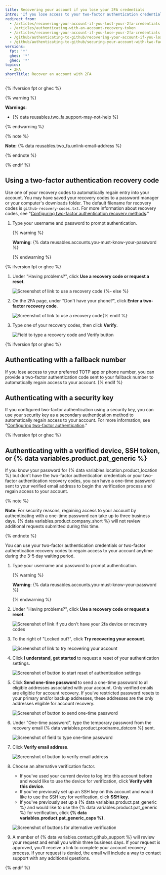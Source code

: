 ```yaml
---
title: Recovering your account if you lose your 2FA credentials
intro: 'If you lose access to your two-factor authentication credentials, you can use your recovery codes, or another recovery option, to regain access to your account.'
redirect_from:
  - /articles/recovering-your-account-if-you-lost-your-2fa-credentials
  - /articles/authenticating-with-an-account-recovery-token
  - /articles/recovering-your-account-if-you-lose-your-2fa-credentials
  - /github/authenticating-to-github/recovering-your-account-if-you-lose-your-2fa-credentials
  - /github/authenticating-to-github/securing-your-account-with-two-factor-authentication-2fa/recovering-your-account-if-you-lose-your-2fa-credentials
versions:
  fpt: '*'
  ghes: '*'
  ghec: '*'
topics:
  - 2FA
shortTitle: Recover an account with 2FA
---
```

{% ifversion fpt or ghec %}

{% warning %}

**Warnings**:

- {% data reusables.two_fa.support-may-not-help %}

{% endwarning %}

{% note %}

**Note:** {% data reusables.two_fa.unlink-email-address %}

{% endnote %}

{% endif %}

## Using a two-factor authentication recovery code

Use one of your recovery codes to automatically regain entry into your account. You may have saved your recovery codes to a password manager or your computer's downloads folder. The default filename for recovery codes is `github-recovery-codes.txt`. For more information about recovery codes, see "[Configuring two-factor authentication recovery methods](/authentication/securing-your-account-with-two-factor-authentication-2fa/configuring-two-factor-authentication-recovery-methods#downloading-your-two-factor-authentication-recovery-codes)."

1. Type your username and password to prompt authentication.

    {% warning %}

    **Warning**: {% data reusables.accounts.you-must-know-your-password %}

    {% endwarning %}

{% ifversion fpt or ghec %}
1. Under "Having problems?", click **Use a recovery code or request a reset**.

   ![Screenshot of link to use a recovery code](/assets/images/help/2fa/2fa-recovery-code-link.png)
{%- else %}
1. On the 2FA page, under "Don't have your phone?", click **Enter a two-factor recovery code**.

   ![Screenshot of link to use a recovery code](/assets/images/help/2fa/2fa_recovery_dialog_box.png){% endif %}
1. Type one of your recovery codes, then click **Verify**.

   ![Field to type a recovery code and Verify button](/assets/images/help/2fa/2fa-type-verify-recovery-code.png)

{% ifversion fpt or ghec %}
## Authenticating with a fallback number

If you lose access to your preferred TOTP app or phone number, you can provide a two-factor authentication code sent to your fallback number to automatically regain access to your account.
{% endif %}

## Authenticating with a security key

If you configured two-factor authentication using a security key, you can use your security key as a secondary authentication method to automatically regain access to your account. For more information, see "[Configuring two-factor authentication](/authentication/securing-your-account-with-two-factor-authentication-2fa/configuring-two-factor-authentication#configuring-two-factor-authentication-using-a-security-key)."

{% ifversion fpt or ghec %}
## Authenticating with a verified device, SSH token, or {% data variables.product.pat_generic %}

If you know your password for {% data variables.location.product_location %} but don't have the two-factor authentication credentials or your two-factor authentication recovery codes, you can have a one-time password sent to your verified email address to begin the verification process and regain access to your account.

{% note %}

**Note**: For security reasons, regaining access to your account by authenticating with a one-time password can take up to three business days. {% data variables.product.company_short %} will not review additional requests submitted during this time.

{% endnote %}

You can use your two-factor authentication credentials or two-factor authentication recovery codes to regain access to your account anytime during the 3-5 day waiting period.

1. Type your username and password to prompt authentication.

    {% warning %}

    **Warning**: {% data reusables.accounts.you-must-know-your-password %}

    {% endwarning %}
1. Under "Having problems?", click **Use a recovery code or request a reset**.

   ![Screenshot of link if you don't have your 2fa device or recovery codes](/assets/images/help/2fa/no-access-link.png)
1. To the right of "Locked out?", click **Try recovering your account**.

   ![Screenshot of link to try recovering your account](/assets/images/help/2fa/try-recovering-your-account-link.png)
1. Click **I understand, get started** to request a reset of your authentication settings.

    ![Screenshot of button to start reset of authentication settings](/assets/images/help/2fa/reset-auth-settings.png)
1. Click **Send one-time password** to send a one-time password to all eligible addresses associated with your account. Only verified emails are eligible for account recovery. If you've restricted password resets to your primary and/or backup addresses, these addresses are the only addresses eligible for account recovery.

   ![Screenshot of button to send one-time password](/assets/images/help/2fa/send-one-time-password.png)
1. Under "One-time password", type the temporary password from the recovery email {% data variables.product.prodname_dotcom %} sent.

   ![Screenshot of field to type one-time password](/assets/images/help/2fa/one-time-password-field.png)
1. Click **Verify email address**.

   ![Screenshot of button to verify email address](/assets/images/help/2fa/verify-email-address.png)
1. Choose an alternative verification factor.
    - If you've used your current device to log into this account before and would like to use the device for verification, click **Verify with this device**.
    - If you've previously set up an SSH key on this account and would like to use the SSH key for verification, click **SSH key**.
    - If you've previously set up a {% data variables.product.pat_generic %} and would like to use the {% data variables.product.pat_generic %} for verification, click **{% data variables.product.pat_generic_caps %}**.

   ![Screenshot of buttons for alternative verification](/assets/images/help/2fa/alt-verifications.png)
1. A member of {% data variables.contact.github_support %} will review your request and email you within three business days. If your request is approved, you'll receive a link to complete your account recovery process. If your request is denied, the email will include a way to contact support with any additional questions.

{% endif %}
